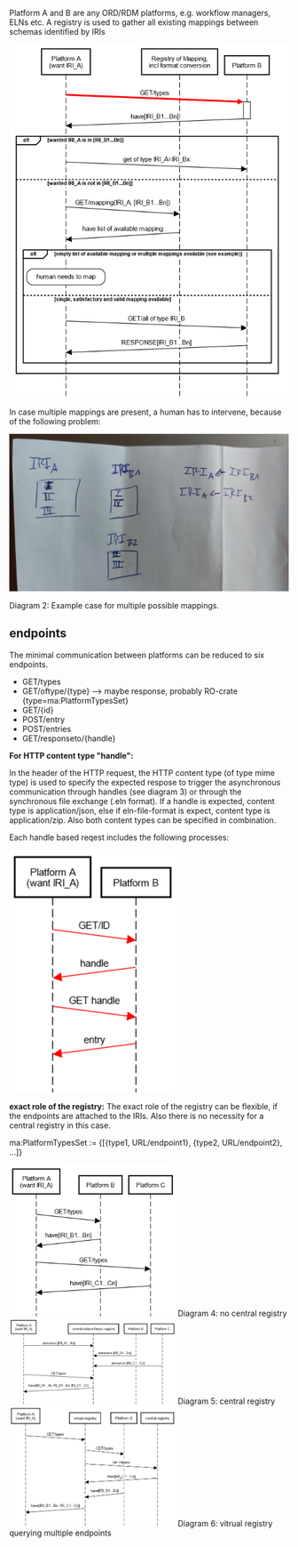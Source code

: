 Platform A and B are any ORD/RDM platforms, e.g. workflow managers, ELNs etc.
A registry is used to gather all existing mappings between schemas identified by IRIs

<img src="./diagrams/diagram1.png" width="600" alt="DIAGRAM1.png">

In case multiple mappings are present, a human has to intervene, because of the following problem:

<img src="./diagrams/diagram2.jpeg" width="600" alt="DIAGRAM2.png">

Diagram 2: Example case for multiple possible mappings.

## endpoints

The minimal communication between platforms can be reduced to six endpoints.

- GET/types
- GET/oftype/{type} --> maybe response, probably RO-crate {type=ma:PlatformTypesSet}
- GET/{id}
- POST/entry
- POST/entries
- GET/responseto/{handle}

**For HTTP content type "handle":**

In the header of the HTTP request, the HTTP content type (of type mime type) is used to specify the expected respose to trigger the asynchronous communication through handles (see diagram 3) or through the synchronous file exchange (.eln format). If a handle is expected, content type is application/json, else if eln-file-format is expect, content type is application/zip. Also both content types can be specified in combination.

Each handle based reqest includes the following processes:

<img src="./diagrams/diagram3.png" width="300" alt="DIAGRAM3.png">


**exact role of the registry:**
The exact role of the registry can be flexible, if the endpoints are attached to the IRIs. Also there is no necessity for a central registry in this case.

ma:PlatformTypesSet := {[{type1, URL/endpoint1}, {type2, URL/endpoint2}, ...]}


<img src="./diagrams/diagram4.png" width="300" alt="DIAGRAM4.png">
Diagram 4: no central registry 

<img src="./diagrams/diagram5.png" width="300" alt="DIAGRAM5.png">
Diagram 5: central registry

<img src="./diagrams/diagram6.png" width="300" alt="DIAGRAM6.png">
Diagram 6: vitrual registry querying multiple endpoints
